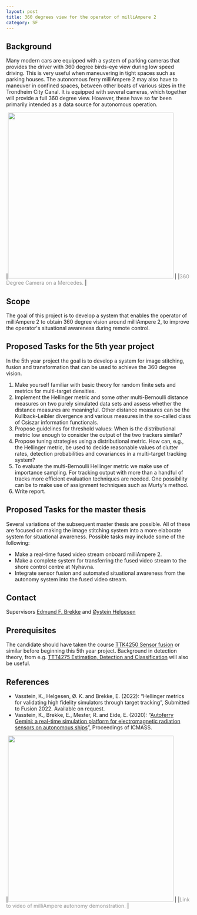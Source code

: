 ```yaml
---
layout: post
title: 360 degrees view for the operator of milliAmpere 2
category: SF
---
```

## Background

Many modern cars are equipped with a system of parking cameras that provides the driver with 360 degree birds-eye view during low speed driving. 
This is very useful when maneuvering in tight spaces such as parking houses. The autonomous ferry milliAmpere 2 may also have to maneuver in confined spaces, between other boats of various sizes in the Trondheim City Canal. It is equipped with several cameras, which together will provide a full 360 degree view. However, these have so far been primarily intended as a data source for autonomous operation. 

|[<img src="https://img.youtube.com/vi/uxvKOmjzXvU/0.jpg" width="450">](https://www.youtube.com/watch?v=uxvKOmjzXvU) |
|<span style="color:#959595">360 Degree Camera on a Mercedes. </span> |

## Scope

The goal of this project is to develop a system that enables the operator of milliAmpere 2 to obtain 360 degree vision around milliAmpere 2, to improve the operator's situational awareness during remote control. 

## Proposed Tasks for the 5th year project

In the 5th year project the goal is to develop a system for image stitching, fusion and transformation that can be used to achieve the 360 degree vision. 

1. Make yourself familiar with basic theory for random finite sets and metrics for multi-target densities.  
2. Implement the Hellinger metric and some other multi-Bernoulli distance measures on two purely simulated data sets and assess whether the distance measures are meaningful. Other distance measures can be the Kullback-Leibler divergence and various measures in the so-called class of Csiszar information functionals.
3. Propose guidelines for threshold values: When is the distributional metric low enough to consider the output of the two trackers similar?
4. Propose tuning strategies using a distributional metric. How can, e.g., the Hellinger metric, be used to decide reasonable values of clutter rates, detection probabilities and covariances in a multi-target tracking system?
5. To evaluate the multi-Bernoulli Hellinger metric we make use of importance sampling. For tracking output with more than a handful of tracks more efficient evaluation techniques are needed. One possibility can be to make use of assignment techniques such as Murty's method. 
6. Write report.

## Proposed Tasks for the master thesis

Several variations of the subsequent master thesis are possible. All of these are focused on making the image stitching system into a more elaborate system for situational awareness. Possible tasks may include some of the following:

* Make a real-time fused video stream onboard milliAmpere 2.
* Make a complete system for transferring the fused video stream to the shore control centre at Nyhavna. 
* Integrate sensor fusion and automated situational awareness from the autonomy system into the fused video stream. 


## Contact
Supervisors [Edmund F. Brekke](http://www.ntnu.no/ansatte/edmundfo) and 
[Øystein Helgesen](https://www.ntnu.no/ansatte/oystein.k.helgesen)

## Prerequisites

The candidate should have taken the course  [TTK4250 Sensor fusion] or similar before beginning this 5th year project. Background in detection theory, from e.g. [TTT4275 Estimation, Detection and Classification] will also be useful. 

## References

* Vasstein, K., Helgesen, Ø. K. and Brekke, E. (2022): “Hellinger metrics for validating high fidelity simulators through target tracking”, Submitted to Fusion 2022. Available on request. 
* Vasstein, K., Brekke, E., Mester, R. and Eide, E. (2020): “[Autoferry Gemini: a real-time simulation platform for electromagnetic radiation sensors on autonomous ships](https://iopscience.iop.org/article/10.1088/1757-899X/929/1/012032)”, Proceedings of ICMASS. 


|[<img src="https://img.youtube.com/vi/Ry3-yxVaDuE/0.jpg" width="450">](https://www.youtube.com/watch?v=Ry3-yxVaDuE) |
|<span style="color:#959595">Link to video of milliAmpere autonomy demonstration. </span> |

[TTK4250 Sensor fusion]: http://folk.ntnu.no/edmundfo/msc2019-2020/sf13chapters.pdf
[(Vasstein 2021)]: https://ntnuopen.ntnu.no/ntnu-xmlui/handle/11250/2781031
[Autoferry Gemini]: https://iopscience.iop.org/article/10.1088/1757-899X/929/1/012032
[TTT4275 Estimation, Detection and Classification]: https://www.ntnu.edu/studies/courses/TTT4275#tab=omEmnet